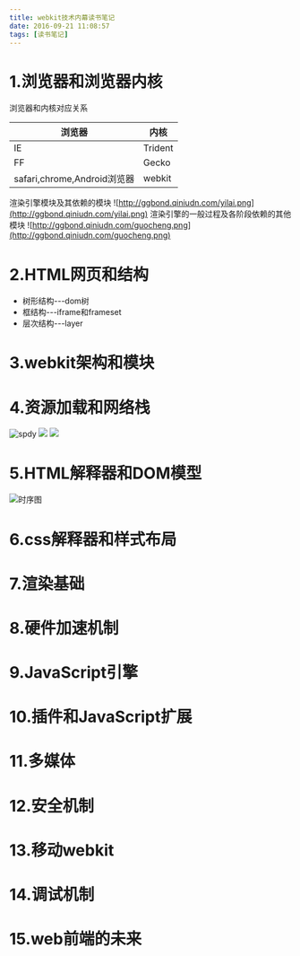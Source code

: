 ```yaml
---
title: webkit技术内幕读书笔记
date: 2016-09-21 11:08:57
tags: [读书笔记]
---
```

# 1.浏览器和浏览器内核
浏览器和内核对应关系

|浏览器|内核|
|-----|-----|
|IE|Trident|
|FF|Gecko|
|safari,chrome,Android浏览器|webkit|

<!--more-->

渲染引擎模块及其依赖的模块
![http://ggbond.qiniudn.com/yilai.png](http://ggbond.qiniudn.com/yilai.png)
渲染引擎的一般过程及各阶段依赖的其他模块
![http://ggbond.qiniudn.com/guocheng.png](http://ggbond.qiniudn.com/guocheng.png)
# 2.HTML网页和结构
* 树形结构---dom树
* 框结构---iframe和frameset
* 层次结构---layer

# 3.webkit架构和模块
# 4.资源加载和网络栈

![spdy](http://ggbond.qiniudn.com/2017-05-01%2009:37:11.png)
![](http://ggbond.qiniudn.com/2017-05-01%2009:37:56.png)
![](http://ggbond.qiniudn.com/2017-05-01%2009:38:22.png)
# 5.HTML解释器和DOM模型

![时序图](http://ggbond.qiniudn.com/2017-05-01%2009:52:31.png)
# 6.css解释器和样式布局
# 7.渲染基础
# 8.硬件加速机制
# 9.JavaScript引擎
# 10.插件和JavaScript扩展
# 11.多媒体
# 12.安全机制
# 13.移动webkit
# 14.调试机制
# 15.web前端的未来